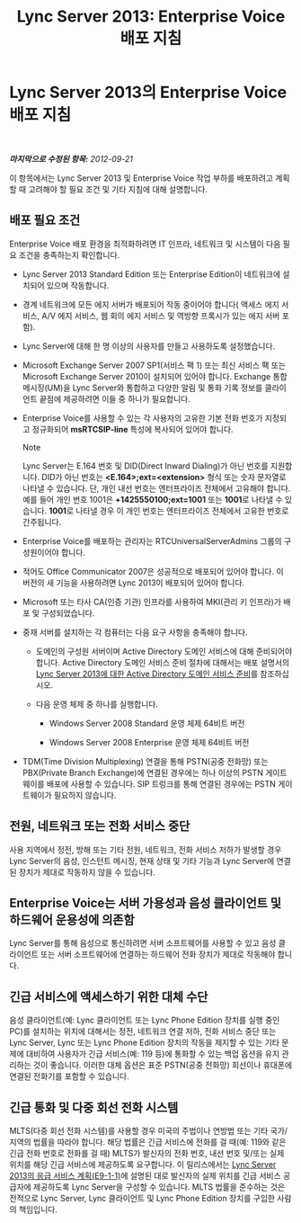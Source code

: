 ﻿---
title: 'Lync Server 2013: Enterprise Voice 배포 지침'
TOCTitle: Enterprise Voice 배포 지침
ms:assetid: 8985bd93-7613-4cef-9c89-51df6049ed9b
ms:mtpsurl: https://technet.microsoft.com/ko-kr/library/Gg398694(v=OCS.15)
ms:contentKeyID: 49304302
ms.date: 08/24/2015
mtps_version: v=OCS.15
ms.translationtype: HT
---

# Lync Server 2013의 Enterprise Voice 배포 지침

 

_**마지막으로 수정된 항목:** 2012-09-21_

이 항목에서는 Lync Server 2013 및 Enterprise Voice 작업 부하를 배포하려고 계획할 때 고려해야 할 필요 조건 및 기타 지침에 대해 설명합니다.

## 배포 필요 조건

Enterprise Voice 배포 환경을 최적화하려면 IT 인프라, 네트워크 및 시스템이 다음 필요 조건을 충족하는지 확인합니다.

  - Lync Server 2013 Standard Edition 또는 Enterprise Edition이 네트워크에 설치되어 있으며 작동합니다.

  - 경계 네트워크에 모든 에지 서버가 배포되어 작동 중이어야 합니다( 액세스 에지 서비스, A/V 에지 서비스, 웹 회의 에지 서비스 및 역방향 프록시가 있는 에지 서버 포함).

  - Lync Server에 대해 한 명 이상의 사용자를 만들고 사용하도록 설정했습니다.

  - Microsoft Exchange Server 2007 SP1(서비스 팩 1) 또는 최신 서비스 팩 또는 Microsoft Exchange Server 2010이 설치되어 있어야 합니다. Exchange 통합 메시징(UM)을 Lync Server와 통합하고 다양한 알림 및 통화 기록 정보를 클라이언트 끝점에 제공하려면 이들 중 하나가 필요합니다.

  - Enterprise Voice를 사용할 수 있는 각 사용자의 고유한 기본 전화 번호가 지정되고 정규화되어 **msRTCSIP-line** 특성에 복사되어 있어야 합니다.
    

    > [!NOTE]
    > Lync Server는 E.164 번호 및 DID(Direct Inward Dialing)가 아닌 번호를 지원합니다. DID가 아닌 번호는 <STRONG>&lt;E.164&gt;;ext=&lt;extension&gt;</STRONG> 형식 또는 숫자 문자열로 나타낼 수 있습니다. 단, 개인 내선 번호는 엔터프라이즈 전체에서 고유해야 합니다. 예를 들어 개인 번호 1001은 <STRONG>+1425550100;ext=1001</STRONG> 또는 <STRONG>1001</STRONG>로 나타낼 수 있습니다. <STRONG>1001</STRONG>로 나타낼 경우 이 개인 번호는 엔터프라이즈 전체에서 고유한 번호로 간주됩니다.



  - Enterprise Voice를 배포하는 관리자는 RTCUniversalServerAdmins 그룹의 구성원이어야 합니다.

  - 적어도 Office Communicator 2007은 성공적으로 배포되어 있어야 합니다. 이 버전의 새 기능을 사용하려면 Lync 2013이 배포되어 있어야 합니다.

  - Microsoft 또는 타사 CA(인증 기관) 인프라를 사용하여 MKI(관리 키 인프라)가 배포 및 구성되었습니다.

  - 중재 서버를 설치하는 각 컴퓨터는 다음 요구 사항을 충족해야 합니다.
    
      - 도메인의 구성원 서버이며 Active Directory 도메인 서비스에 대해 준비되어야 합니다. Active Directory 도메인 서비스 준비 절차에 대해서는 배포 설명서의 [Lync Server 2013에 대한 Active Directory 도메인 서비스 준비](lync-server-2013-preparing-active-directory-domain-services.md)를 참조하십시오.
    
      - 다음 운영 체제 중 하나를 실행합니다.
        
          -   
            Windows Server 2008 Standard 운영 체제 64비트 버전
        
          -   
            Windows Server 2008 Enterprise 운영 체제 64비트 버전

  - TDM(Time Division Multiplexing) 연결을 통해 PSTN(공중 전화망) 또는 PBX(Private Branch Exchange)에 연결된 경우에는 하나 이상의 PSTN 게이트웨이를 배포에 사용할 수 있습니다. SIP 트렁크를 통해 연결된 경우에는 PSTN 게이트웨이가 필요하지 않습니다.

## 전원, 네트워크 또는 전화 서비스 중단

사용 지역에서 정전, 방해 또는 기타 전원, 네트워크, 전화 서비스 저하가 발생할 경우 Lync Server의 음성, 인스턴트 메시징, 현재 상태 및 기타 기능과 Lync Server에 연결된 장치가 제대로 작동하지 않을 수 있습니다.

## Enterprise Voice는 서버 가용성과 음성 클라이언트 및 하드웨어 운용성에 의존함

Lync Server를 통해 음성으로 통신하려면 서버 소프트웨어를 사용할 수 있고 음성 클라이언트 또는 서버 소프트웨어에 연결하는 하드웨어 전화 장치가 제대로 작동해야 합니다.

## 긴급 서비스에 액세스하기 위한 대체 수단

음성 클라이언트(예: Lync 클라이언트 또는 Lync Phone Edition 장치를 실행 중인 PC)를 설치하는 위치에 대해서는 정전, 네트워크 연결 저하, 전화 서비스 중단 또는 Lync Server, Lync 또는 Lync Phone Edition 장치의 작동을 제지할 수 있는 기타 문제에 대비하여 사용자가 긴급 서비스(예: 119 등)에 통화할 수 있는 백업 옵션을 유지 관리하는 것이 좋습니다. 이러한 대체 옵션은 표준 PSTN(공중 전화망) 회선이나 휴대폰에 연결된 전화기를 포함할 수 있습니다.

## 긴급 통화 및 다중 회선 전화 시스템

MLTS(다중 회선 전화 시스템)를 사용할 경우 미국의 주법이나 연방법 또는 기타 국가/지역의 법률을 따라야 합니다. 해당 법률은 긴급 서비스에 전화를 걸 때(예: 119와 같은 긴급 전화 번호로 전화를 걸 때) MLTS가 발신자의 전화 번호, 내선 번호 및/또는 실제 위치를 해당 긴급 서비스에 제공하도록 요구합니다. 이 릴리스에서는 [Lync Server 2013의 응급 서비스 계획(E9-1-1)](lync-server-2013-planning-for-emergency-services-e9-1-1.md)에 설명된 대로 발신자의 실제 위치를 긴급 서비스 공급자에 제공하도록 Lync Server을 구성할 수 있습니다. MLTS 법률을 준수하는 것은 전적으로 Lync Server, Lync 클라이언트 및 Lync Phone Edition 장치를 구입한 사람의 책임입니다.

